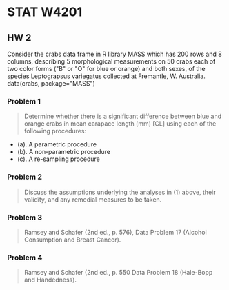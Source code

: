 # STAT W4201

## HW 2

Consider the crabs data frame in R library MASS which has 200 rows and 8 columns,
describing 5 morphological measurements on 50 crabs each of two color forms 
("B" or "O" for blue or orange) and both sexes, of the species Leptograpsus variegatus 
collected at Fremantle, W. Australia. data(crabs, package="MASS")

### Problem 1

> Determine whether there is a significant difference between blue and orange crabs 
in mean carapace length (mm) [CL] using each of the following procedures:
- (a). A parametric procedure
- (b). A non-parametric procedure
- (c). A re-sampling procedure

### Problem 2
> Discuss the assumptions underlying the analyses in (1) above, their validity, and any remedial measures to be taken.

### Problem 3
> Ramsey and Schafer (2nd ed., p. 576), Data Problem 17 (Alcohol Consumption and Breast Cancer).

### Problem 4
> Ramsey and Schafer (2nd ed., p. 550 Data Problem 18 (Hale-Bopp and Handedness).

